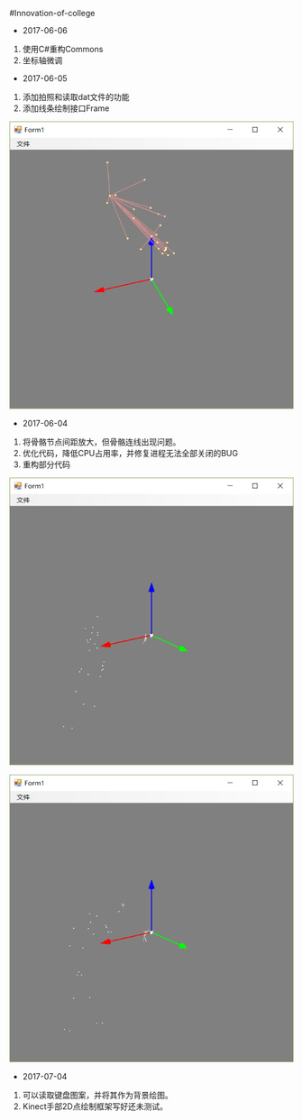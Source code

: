 #Innovation-of-college

- 2017-06-06
1. 使用C#重构Commons
2. 坐标轴微调

- 2017-06-05
1. 添加拍照和读取dat文件的功能
2. 添加线条绘制接口Frame

![Alt text](/TIM图片20170605105809.png)

- 2017-06-04
1. 将骨骼节点间距放大，但骨骼连线出现问题。
2. 优化代码，降低CPU占用率，并修复进程无法全部关闭的BUG
3. 重构部分代码

![Alt text](/TIM图片20170604200607.png)

![Alt text](/TIM图片20170604200647.png)

- 2017-07-04
1. 可以读取键盘图案，并将其作为背景绘图。
2. Kinect手部2D点绘制框架写好还未测试。
